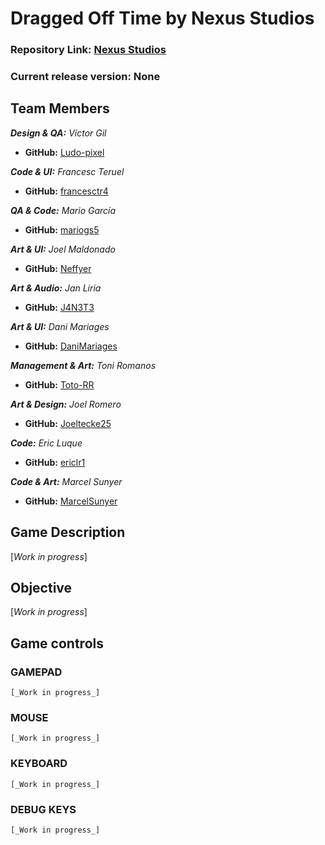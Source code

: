 # Dragged Off Time by Nexus Studios

### Repository Link: [Nexus Studios](https://github.com/francesctr4/Nexus-Studios)

### Current release version: None

## Team Members

_**Design & QA:** Víctor Gil_
* **GitHub:** [Ludo-pixel](https://github.com/Ludo-pixel)

_**Code & UI:** Francesc Teruel_
* **GitHub:** [francesctr4](https://github.com/francesctr4)

_**QA & Code:** Mario García_
* **GitHub:** [mariogs5](https://github.com/mariogs5)

_**Art & UI:** Joel Maldonado_
* **GitHub:** [Neffyer](https://github.com/Neffyer)

_**Art & Audio:** Jan Liria_
* **GitHub:** [J4N3T3](https://github.com/J4N3T3)

_**Art & UI:** Dani Mariages_
* **GitHub:** [DaniMariages](https://github.com/DaniMariages)

_**Management & Art:** Toni Romanos_
* **GitHub:** [Toto-RR](https://github.com/Toto-RR)

_**Art & Design:** Joel Romero_
* **GitHub:** [Joeltecke25](https://github.com/Joeltecke25)

_**Code:** Eric Luque_
* **GitHub:** [ericlr1](https://github.com/ericlr1)

_**Code & Art:** Marcel Sunyer_
* **GitHub:** [MarcelSunyer](https://github.com/MarcelSunyer)

## Game Description

[_Work in progress_]

## Objective

[_Work in progress_]

## Game controls

### GAMEPAD ###

	[_Work in progress_]

### MOUSE ###

	[_Work in progress_]

### KEYBOARD ###
	
	[_Work in progress_]

### DEBUG KEYS ###

	[_Work in progress_]
